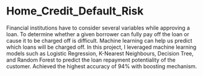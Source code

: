 # Home_Credit_Default_Risk
Financial institutions have to consider several variables while approving a loan. To determine whether a given borrower can fully pay off the loan or cause it to be charged off is difficult. Machine learning can help us predict which loans will be charged off. In this project, I leveraged machine learning models such as Logistic Regression, K-Nearest Neighbours, Decision Tree, and Random Forest to predict the loan repayment potentiality of the customer. Achieved the highest accuracy of 94% with boosting mechanism. 

